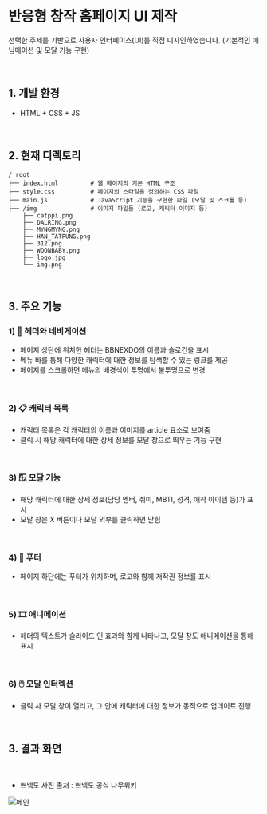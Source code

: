 # 반응형 창작 홈페이지 UI 제작

선택한 주제를 기반으로 사용자 인터페이스(UI)를 직접 디자인하였습니다. (기본적인 애님메이션 및 모달 기능 구현)

<br>

## 1. 개발 환경
  - HTML + CSS + JS

<br>

## 2. 현재 디렉토리
```
/ root
├── index.html         # 웹 페이지의 기본 HTML 구조
├── style.css          # 페이지의 스타일을 정의하는 CSS 파일
├── main.js            # JavaScript 기능을 구현한 파일 (모달 및 스크롤 등)
├── /img               # 이미지 파일들 (로고, 캐릭터 이미지 등)
    ├── catppi.png
    ├── DALRING.png
    ├── MYNGMYNG.png
    ├── HAN_TATPUNG.png
    ├── 312.png
    ├── WOONBABY.png
    ├── logo.jpg
    └── img.png
```

<br>

## 3. 주요 기능

   ### 1) 🧭 헤더와 네비게이션
   - 페이지 상단에 위치한 헤더는 BBNEXDO의 이름과 슬로건을 표시
   - 메뉴 바를 통해 다양한 캐릭터에 대한 정보를 탐색할 수 있는 링크를 제공
   - 페이지를 스크롤하면 메뉴의 배경색이 투명에서 불투명으로 변경
     
   <br>
    
   ### 2) 📋 캐릭터 목록
   - 캐릭터 목록은 각 캐릭터의 이름과 이미지를 article 요소로 보여줌
   - 클릭 시 해당 캐릭터에 대한 상세 정보를 모달 창으로 띄우는 기능 구현
  
   <br>
   
   ### 3) 🪟 모달 기능
   - 해당 캐릭터에 대한 상세 정보(담당 멤버, 취미, MBTI, 성격, 애착 아이템 등)가 표시
   - 모달 창은 X 버튼이나 모달 외부를 클릭하면 닫힘

   <br>
  
   ### 4) 🐾 푸터
   - 페이지 하단에는 푸터가 위치하며, 로고와 함께 저작권 정보를 표시

   <br>

   ### 5) 🎞️ 애니메이션
   - 헤더의 텍스트가 슬라이드 인 효과와 함께 나타나고, 모달 창도 애니메이션을 통해 표시

   <br>

  ### 6) 🖱️ 모달 인터렉션
   - 클릭 사 모달 창이 열리고, 그 안에 캐릭터에 대한 정보가 동적으로 업데이트 진행

   <br>

## 3. 결과 화면

<br>

- 쁘넥도 사진 출처 : 쁘넥도 공식 나무위키

![메인](https://github.com/user-attachments/assets/ee06631d-2939-4b5f-b64e-7bac443a9ade)



